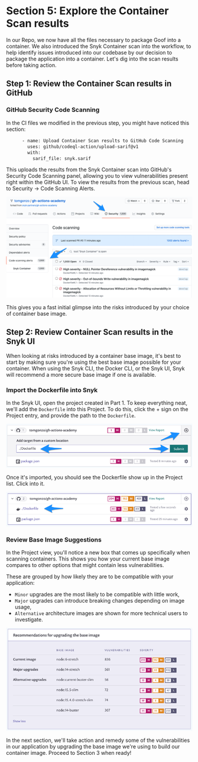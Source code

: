 # Section 5: Explore the Container Scan results

In our Repo, we now have all the files necessary to package Goof into a container. We also introduced the Snyk Container scan into the workflow, to help identify issues introduced into our codebase by our decision to package the application into a container. Let's dig into the scan results before taking action.

## Step 1: Review the Container Scan results in GitHub

### GitHub Security Code Scanning

In the CI files we modified in the previous step, you might have noticed this section:

```text
      - name: Upload Container Scan results to GitHub Code Scanning
        uses: github/codeql-action/upload-sarif@v1
        with:
          sarif_file: snyk.sarif
```

This uploads the results from the Snyk Container scan into GitHub's Security Code Scanning panel, allowing you to view vulnerabilities present right within the GitHub UI. To view the results from the previous scan, head to Security -&gt; Code Scanning Alerts.

![](../../../../.gitbook/assets/gh-container-codescanning.png)

This gives you a fast initial glimpse into the risks introduced by your choice of container base image.

## Step 2: Review Container Scan results in the Snyk UI

When looking at risks introduced by a container base image, it's best to start by making sure you're using the best base image possible for your container. When using the Snyk CLI, the Docker CLI, or the Snyk UI, Snyk will recommend a more secure base image if one is available. 

### Import the Dockerfile into Snyk

In the Snyk UI, open the project created in Part 1. To keep everything neat, we'll add the `Dockerfile` into this Project. To do this, click the + sign on the Project entry, and provide the path to the `Dockerfile`. 

![](../../../../.gitbook/assets/snyk-container-adddockerfile.png)

Once it's imported, you should see the Dockerfile show up in the Project list. Click into it.

![](../../../../.gitbook/assets/snyk-container-dockerfile.png)

### Review Base Image Suggestions

In the Project view, you'll notice a new box that comes up specifically when scanning containers. This shows you how your current base image compares to other options that might contain less vulnerabilities.

These are grouped by how likely they are to be compatible with your application:

* `Minor` upgrades are the most likely to be compatible with little work, 
* `Major` upgrades can introduce breaking changes depending on image usage,
* `Alternative` architecture images are shown for more technical users to investigate.

![](../../../../.gitbook/assets/snyk-container-baseimagerecs.png)

In the next section, we'll take action and remedy some of the vulnerabilities in our application by upgrading the base image we're using to build our container image. Proceed to Section 3 when ready!

